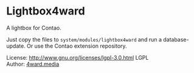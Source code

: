 # Lightbox4ward

A lightbox for Contao.


Just copy the files to `system/modules/lightbox4ward` and run a database-update. Or use the Contao extension repository.

License: http://www.gnu.org/licenses/lgpl-3.0.html LGPL <br>
Author: [4ward.media](http://www.4wardmedia.de)